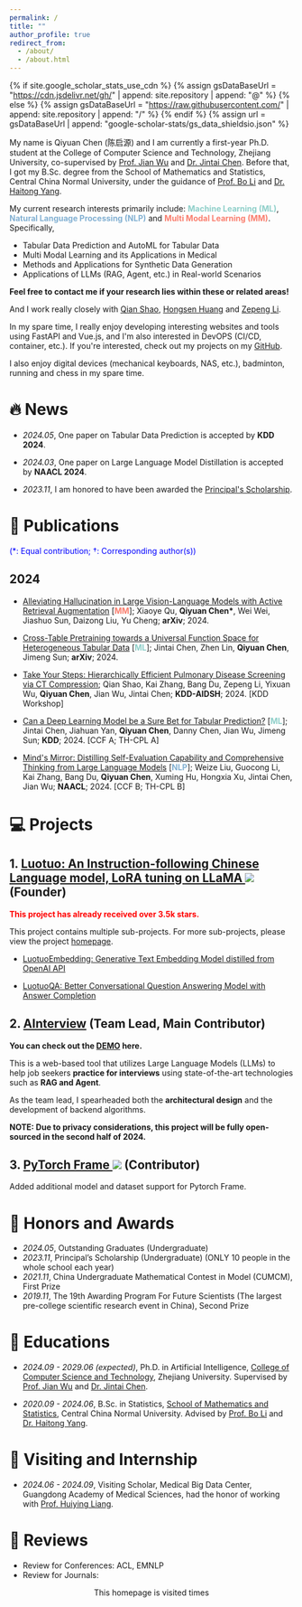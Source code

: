 ```yaml
---
permalink: /
title: ""
author_profile: true
redirect_from:
  - /about/
  - /about.html
---
```


{% if site.google_scholar_stats_use_cdn %}
{% assign gsDataBaseUrl = "https://cdn.jsdelivr.net/gh/" | append: site.repository | append: "@" %}
{% else %}
{% assign gsDataBaseUrl = "https://raw.githubusercontent.com/" | append: site.repository | append: "/" %}
{% endif %}
{% assign url = gsDataBaseUrl | append: "google-scholar-stats/gs_data_shieldsio.json" %}

<span class='anchor' id='about-me'></span>

My name is Qiyuan Chen (陈启源) and I am currently a first-year Ph.D. student at the College of Computer Science and Technology, Zhejiang University, co-supervised by [Prof. Jian Wu](https://person.zju.edu.cn/0004274) and [Dr. Jintai Chen](https://whatashot.github.io/). Before that, I got my B.Sc. degree from the School of Mathematics and Statistics, Central China Normal University, under the guidance of [Prof. Bo Li](http://maths.ccnu.edu.cn/info/1040/18436.htm) and [Dr. Haitong Yang](http://cs.ccnu.edu.cn/info/1158/2237.htm).

My current research interests primarily include: **<span style="color:#8ECFC9">Machine Learning (ML)</span>**, **<span style="color:#82B0D2">Natural Language Processing (NLP)</span>** and **<span style="color:#FA7F6F">Multi Modal Learning (MM)</span>**. Specifically,

- Tabular Data Prediction and AutoML for Tabular Data
- Multi Modal Learning and its Applications in Medical
- Methods and Applications for Synthetic Data Generation
- Applications of LLMs (RAG, Agent, etc.) in Real-world Scenarios

**Feel free to contact me if your research lies within these or related areas!**

And I work really closely with [Qian Shao](https://abeier87.github.io/), [Hongsen Huang](https://github.com/SirlyDreamer) and [Zepeng Li](https://lzzppp.github.io/).

In my spare time, I really enjoy developing interesting websites and tools using FastAPI and Vue.js, and I'm also interested in DevOPS (CI/CD, container, etc.). If you're interested, check out my projects on my [GitHub](https://github.com/qychen2001).

I also enjoy digital devices (mechanical keyboards, NAS, etc.), badminton, running and chess in my spare time.

<font color="red">
<span id="lastCommitTime"></span>
</font>

# 🔥 News

- _2024.05_, One paper on Tabular Data Prediction is accepted by **KDD 2024**.

- _2024.03_, One paper on Large Language Model Distillation is accepted by **NAACL 2024**.

- _2023.11_, I am honored to have been awarded the [Principal's Scholarship](https://mp.weixin.qq.com/s/B5e4NmFgpNsbQKAxiPb_lQ).

# 📝 Publications

<span style="color:blue">(\*: Equal contribution; $\dagger$: Corresponding author(s))</span>

## 2024

<!-- * [Alleviating Hallucination in Large Vision-Language Models with Active Retrieval Augmentation]() **<span style="color:#FA7F6F">MM</span>**]; Xiaoye Qu, **Qiyuan Chen\***, Wei Wei, Jiashuo Sun, Daizong Liu, Yu Cheng; **ACM TOMM**; 2024. [CCF B; TH-CPL B] -->

- [Alleviating Hallucination in Large Vision-Language Models with Active Retrieval Augmentation](https://arxiv.org/abs/2408.00555) [**<span style="color:#FA7F6F">MM</span>**]; Xiaoye Qu, **Qiyuan Chen\***, Wei Wei, Jiashuo Sun, Daizong Liu, Yu Cheng; **arXiv**; 2024.

- [Cross-Table Pretraining towards a Universal Function Space for Heterogeneous Tabular Data](https://arxiv.org/abs/2406.00281) [**<span style="color:#8ECFC9">ML</span>**]; Jintai Chen, Zhen Lin, **Qiyuan Chen**, Jimeng Sun; **arXiv**; 2024.

- [Take Your Steps: Hierarchically Efficient Pulmonary Disease Screening via CT Compression](https://openreview.net/forum?id=JLyiMGQoqZ); Qian Shao, Kai Zhang, Bang Du, Zepeng Li, Yixuan Wu, **Qiyuan Chen**, Jian Wu, Jintai Chen; **KDD-AIDSH**; 2024. [KDD Workshop]

- [Can a Deep Learning Model be a Sure Bet for Tabular Prediction?](https://arxiv.org/abs/2301.02819v4) [**<span style="color:#8ECFC9">ML</span>**]; Jintai Chen, Jiahuan Yan, **Qiyuan Chen**, Danny Chen, Jian Wu, Jimeng Sun; **KDD**; 2024. [CCF A; TH-CPL A]

- [Mind's Mirror: Distilling Self-Evaluation Capability and Comprehensive Thinking from Large Language Models](https://arxiv.org/abs/2311.09214) [**<span style="color:#82B0D2">NLP</span>**]; Weize Liu, Guocong Li, Kai Zhang, Bang Du, **Qiyuan Chen**, Xuming Hu, Hongxia Xu, Jintai Chen, Jian Wu; **NAACL**; 2024. [CCF B; TH-CPL B]

<!-- TEMPLATE:

* [Title](url) [**<span style="color:#82B0D2">NLP</span>**]; Author; **Conference/Journal**; Year. [CCF x; TH-CPL x] -->

# 💻 Projects

<!-- <span style="color:blue">($\dagger$: Founder; $\ddagger$: Main contributor)</span> -->

<!-- <div class='paper-box'><div class='paper-box-image'><div><div class="badge">3.4K stars</div><img src='images/camel_back.png' alt="sym" width="100%"></div></div>
<div class='paper-box-text' markdown="1">

[Luotuo: An Instruction-following Chinese Language model, LoRA tuning on LLaMA](https://github.com/LC1332/Luotuo-Chinese-LLM)

Ziang Leng, Qiyuan Chen $\dagger$, Cheng Li

This project contains multiple sub-projects. For more sub-projects, please view the project [homepage](https://github.com/LC1332/Luotuo-Chinese-LLM).

- [LuotuoEmbedding: Generative Text Embedding Model distilled from OpenAI API](https://github.com/LC1332/Luotuo-Text-Embedding)

- [LuotuoQA: Better Conversational Question Answering Model with Answer Completion](https://github.com/LC1332/Luotuo-QA)
</div>
</div> -->

## 1. [Luotuo: An Instruction-following Chinese Language model, LoRA tuning on LLaMA ![](https://img.shields.io/github/stars/LC1332/Luotuo-Chinese-LLM)](https://github.com/LC1332/Luotuo-Chinese-LLM) (Founder)

**<span style="color:red">This project has already received over 3.5k stars.</span>**

This project contains multiple sub-projects. For more sub-projects, please view the project [homepage](https://github.com/LC1332/Luotuo-Chinese-LLM).

- [LuotuoEmbedding: Generative Text Embedding Model distilled from OpenAI API](https://github.com/LC1332/Luotuo-Text-Embedding)

- [LuotuoQA: Better Conversational Question Answering Model with Answer Completion](https://github.com/LC1332/Luotuo-QA)

## 2. [AInterview](https://github.com/qiyuan-chen/ChatInterview) (Team Lead, Main Contributor)

**You can check out the [DEMO](http://14.103.48.72/) here.**

This is a web-based tool that utilizes Large Language Models (LLMs) to help job seekers **practice for interviews** using state-of-the-art technologies such as **RAG and Agent**.

As the team lead, I spearheaded both the **architectural design** and the development of backend algorithms.

**NOTE: Due to privacy considerations, this project will be fully open-sourced in the second half of 2024.**

## 3. [PyTorch Frame ![](https://img.shields.io/github/stars/pyg-team/pytorch-frame)](https://github.com/pyg-team/pytorch-frame) (Contributor)

Added additional model and dataset support for Pytorch Frame.

# 🏅 Honors and Awards

- _2024.05_, Outstanding Graduates (Undergraduate)
- _2023.11_, Principal’s Scholarship (Undergraduate) (ONLY 10 people in the whole school each year)
- _2021.11_, China Undergraduate Mathematical Contest in Model (CUMCM), First Prize
- _2019.11_, The 19th Awarding Program For Future Scientists (The largest pre-college scientific research event in China), Second Prize

# 📖 Educations

- _2024.09 - 2029.06 (expected)_, Ph.D. in Artificial Intelligence, [College of Computer Science and Technology](http://www.cs.zju.edu.cn/csen/), Zhejiang University. Supervised by [Prof. Jian Wu](https://person.zju.edu.cn/0004274) and [Dr. Jintai Chen](https://whatashot.github.io/).

- _2020.09 - 2024.06_, B.Sc. in Statistics, [School of Mathematics and Statistics](http://maths.ccnu.edu.cn/), Central China Normal University. Advised by [Prof. Bo Li](http://maths.ccnu.edu.cn/info/1040/18436.htm) and [Dr. Haitong Yang](http://cs.ccnu.edu.cn/info/1158/2237.htm).

<!--
# 💬 Invited Talks

- *2023.11*, NLP Discuss, CCNU. [[Slides]](https://github.com/qiyuan-chen/qiyuan-chen.github.io/blob/main/talks/nlp-discuss-20231124.pdf)

-->

# 🎒 Visiting and Internship

- _2024.06 - 2024.09_, Visiting Scholar, Medical Big Data Center, Guangdong Academy of Medical Sciences, had the honor of working with [Prof. Huiying Liang](http://cmu.teacher.360eol.com/teacherBasic/preview?teacherId=16017).

# 🔎 Reviews

- Review for Conferences: ACL, EMNLP
- Review for Journals:

<div align="center">
<script async src="//busuanzi.ibruce.info/busuanzi/2.3/busuanzi.pure.mini.js"></script>
This homepage is visited <font color="purple" size="5"><span id="busuanzi_value_site_pv"></span></font> times
</div>

<div>

<script>
async function fetchLastCommitTime() {
    const owner = 'qychen2001';
    const repo = 'qychen2001.github.io';
    const url = `https://api.github.com/repos/${owner}/${repo}/commits`;
    try {
        const response = await fetch(url);
        if (!response.ok) {
            throw new Error(`Failed to fetch data from GitHub: ${response.statusText}`);
        }
        const data = await response.json();
        const lastCommitDate = new Date(data[0].commit.committer.date);
        document.getElementById('lastCommitTime').textContent = `Last Updated in ${lastCommitDate.toLocaleString()}`;
    } catch (error) {
        console.error('Error fetching commit time:', error);
        // document.getElementById('lastCommitTime').textContent = 'Failed to fetch commit time.';
    }
}
fetchLastCommitTime();
</script>
</div>

